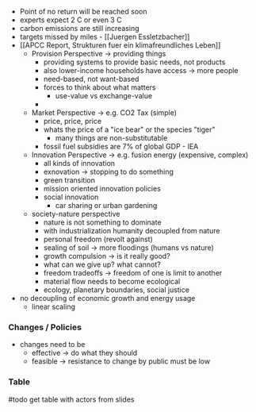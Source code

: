 - Point of no return will be reached soon
- experts expect 2 C or even 3 C
- carbon emissions are still increasing
- targets missed by miles - [[Juergen Essletzbacher]]
- [[APCC Report, Strukturen fuer ein klimafreundliches Leben]]
	- Provision Perspective -> providing things
		- providing systems to provide basic needs, not products
		- also lower-income households have access -> more people
		- need-based, not want-based
		- forces to think about what matters
			- use-value vs exchange-value
		- 
	- Market Perspective -> e.g. CO2 Tax (simple)
		- price, price, price
		- whats the price of a "ice bear" or the species "tiger"
			- many things are non-substitutable
		- fossil fuel subsidies are 7% of global GDP - IEA
	- Innovation Perspective -> e.g. fusion energy (expensive, complex)
		- all kinds of innovation 
		- exnovation -> stopping to do something
		- green transition
		- mission oriented innovation policies
		- social innovation
			- car sharing or urban gardening
	- society-nature perspective
		- nature is not something to dominate
		- with industrialization humanity decoupled from nature
		- personal freedom (revolt against)
		- sealing of soil -> more floodings (humans vs nature)
		- growth compulsion -> is it really good?
		- what can we give up? what cannot?
		- freedom tradeoffs -> freedom of one is limit to another
		- material flow needs to become ecological
		- ecology, planetary boundaries, social justice
- no decoupling of economic growth and energy usage
	- linear scaling
### Changes / Policies
- changes need to be
	- effective -> do what they should
	- feasible -> resistance to change by public must be low
### Table
#todo get table with actors from slides